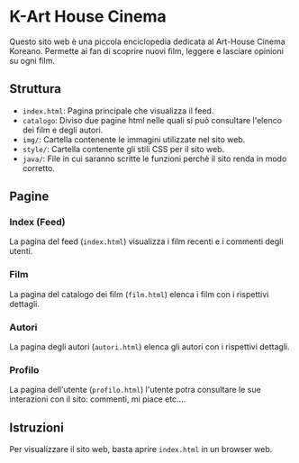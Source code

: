 # K-Art House Cinema

Questo sito web è una piccola enciclopedia dedicata al Art-House Cinema Koreano. Permette ai fan di scoprire nuovi film, leggere e lasciare opinioni su ogni film.

## Struttura

- `index.html`: Pagina principale che visualizza il feed.
- `catalogo`: Diviso due pagine html nelle quali si può consultare l'elenco dei film e degli autori.
- `img/`: Cartella contenente le immagini utilizzate nel sito web.
- `style/`: Cartella contenente gli stili CSS per il sito web.
- `java/`: File in cui saranno scritte le funzioni perchè il sito renda in modo corretto.

## Pagine

### Index (Feed)
La pagina del feed (`index.html`) visualizza i film recenti e i commenti degli utenti.

### Film
La pagina del catalogo dei film (`film.html`) elenca i film con i rispettivi dettagli.

### Autori
La pagina degli autori (`autori.html`) elenca gli autori con i rispettivi dettagli.

### Profilo
La pagina dell'utente (`profilo.html`) l'utente potra consultare le sue interazioni con il sito: commenti, mi piace etc....

## Istruzioni

Per visualizzare il sito web, basta aprire `index.html` in un browser web.